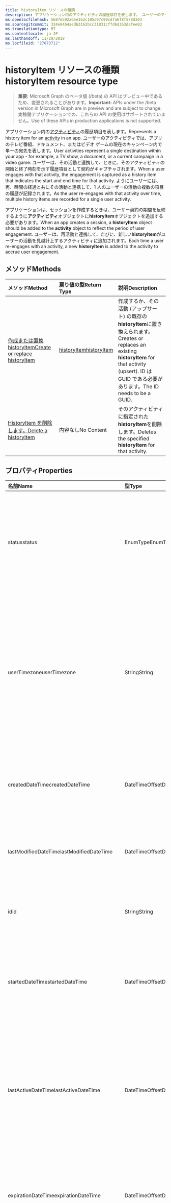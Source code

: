 ```yaml
---
title: historyItem リソースの種類
description: アプリケーション内のアクティビティの履歴項目を表します。 ユーザーのアクティビティでは、アプリのテレビ番組、ドキュメント、またはビデオ ゲームの現在のキャンペーン内で単一の宛先を表します。 ユーザーは、その活動と連携して、ときに、そのアクティビティの開始と終了時刻を示す履歴項目として契約がキャプチャされます。 ようにユーザーには、再、時間の経過と共にその活動と連携して、1 人のユーザーの活動の複数の項目の履歴が記録されます。
ms.openlocfilehash: 5687e592a65e162c105d97c90cd7a6f8f578d303
ms.sourcegitcommit: 334e84b4aed63162bcc31831cffd6d363dafee02
ms.translationtype: MT
ms.contentlocale: ja-JP
ms.lasthandoff: 11/29/2018
ms.locfileid: "27073712"
---
```

# <a name="historyitem-resource-type"></a><span data-ttu-id="2a590-106">historyItem リソースの種類</span><span class="sxs-lookup"><span data-stu-id="2a590-106">historyItem resource type</span></span>

> <span data-ttu-id="2a590-107">**重要:** Microsoft Graph のベータ版 (/beta) の API はプレビュー中であるため、変更されることがあります。</span><span class="sxs-lookup"><span data-stu-id="2a590-107">**Important:** APIs under the /beta version in Microsoft Graph are in preview and are subject to change.</span></span> <span data-ttu-id="2a590-108">実稼働アプリケーションでの、これらの API の使用はサポートされていません。</span><span class="sxs-lookup"><span data-stu-id="2a590-108">Use of these APIs in production applications is not supported.</span></span>

<span data-ttu-id="2a590-109">アプリケーション内の[アクティビティ](projectrome-activity.md)の履歴項目を表します。</span><span class="sxs-lookup"><span data-stu-id="2a590-109">Represents a history item for an [activity](projectrome-activity.md) in an app.</span></span> <span data-ttu-id="2a590-110">ユーザーのアクティビティでは、アプリのテレビ番組、ドキュメント、またはビデオ ゲームの現在のキャンペーン内で単一の宛先を表します。</span><span class="sxs-lookup"><span data-stu-id="2a590-110">User activities represent a single destination within your app - for example, a TV show, a document, or a current campaign in a video game.</span></span> <span data-ttu-id="2a590-111">ユーザーは、その活動と連携して、ときに、そのアクティビティの開始と終了時刻を示す履歴項目として契約がキャプチャされます。</span><span class="sxs-lookup"><span data-stu-id="2a590-111">When a user engages with that activity, the engagement is captured as a history item that indicates the start and end time for that activity.</span></span> <span data-ttu-id="2a590-112">ようにユーザーには、再、時間の経過と共にその活動と連携して、1 人のユーザーの活動の複数の項目の履歴が記録されます。</span><span class="sxs-lookup"><span data-stu-id="2a590-112">As the user re-engages with that activity over time, multiple history items are recorded for a single user activity.</span></span>

<span data-ttu-id="2a590-113">アプリケーションは、セッションを作成するときは、ユーザー契約の期間を反映するように**アクティビティ**オブジェクトに**historyItem**オブジェクトを追加する必要があります。</span><span class="sxs-lookup"><span data-stu-id="2a590-113">When an app creates a session, a **historyItem** object should be added to the **activity** object to reflect the period of user engagement.</span></span> <span data-ttu-id="2a590-114">ユーザーは、再活動と連携して、たびに、新しい**historyItem**がユーザーの活動を見越計上するアクティビティに追加されます。</span><span class="sxs-lookup"><span data-stu-id="2a590-114">Each time a user re-engages with an activity, a new **historyItem** is added to the activity to accrue user engagement.</span></span>

## <a name="methods"></a><span data-ttu-id="2a590-115">メソッド</span><span class="sxs-lookup"><span data-stu-id="2a590-115">Methods</span></span>

|<span data-ttu-id="2a590-116">メソッド</span><span class="sxs-lookup"><span data-stu-id="2a590-116">Method</span></span> | <span data-ttu-id="2a590-117">戻り値の型</span><span class="sxs-lookup"><span data-stu-id="2a590-117">Return Type</span></span> | <span data-ttu-id="2a590-118">説明</span><span class="sxs-lookup"><span data-stu-id="2a590-118">Description</span></span>|
|:------|:------------|:-----------|
|[<span data-ttu-id="2a590-119">作成または置換 historyItem</span><span class="sxs-lookup"><span data-stu-id="2a590-119">Create or replace historyItem</span></span>](../api/projectrome-put-historyitem.md) | [<span data-ttu-id="2a590-120">historyItem</span><span class="sxs-lookup"><span data-stu-id="2a590-120">historyItem</span></span>](projectrome-historyitem.md) | <span data-ttu-id="2a590-121">作成するか、その活動 (アップサート) の既存の**historyItem**に置き換えられます。</span><span class="sxs-lookup"><span data-stu-id="2a590-121">Creates or replaces an existing **historyItem** for that activity (upsert).</span></span> <span data-ttu-id="2a590-122">ID は GUID である必要があります。</span><span class="sxs-lookup"><span data-stu-id="2a590-122">The ID needs to be a GUID.</span></span>|
|[<span data-ttu-id="2a590-123">HistoryItem を削除します。</span><span class="sxs-lookup"><span data-stu-id="2a590-123">Delete a historyItem</span></span>](../api/projectrome-delete-historyitem.md) | <span data-ttu-id="2a590-124">内容なし</span><span class="sxs-lookup"><span data-stu-id="2a590-124">No Content</span></span> | <span data-ttu-id="2a590-125">そのアクティビティに指定された**historyItem**を削除します。</span><span class="sxs-lookup"><span data-stu-id="2a590-125">Deletes the specified **historyItem** for that activity.</span></span>|

## <a name="properties"></a><span data-ttu-id="2a590-126">プロパティ</span><span class="sxs-lookup"><span data-stu-id="2a590-126">Properties</span></span>

|<span data-ttu-id="2a590-127">名前</span><span class="sxs-lookup"><span data-stu-id="2a590-127">Name</span></span> | <span data-ttu-id="2a590-128">型</span><span class="sxs-lookup"><span data-stu-id="2a590-128">Type</span></span> | <span data-ttu-id="2a590-129">説明</span><span class="sxs-lookup"><span data-stu-id="2a590-129">Description</span></span>|
|:----|:-----|:-----------|
|<span data-ttu-id="2a590-130">status</span><span class="sxs-lookup"><span data-stu-id="2a590-130">status</span></span> | <span data-ttu-id="2a590-131">EnumType</span><span class="sxs-lookup"><span data-stu-id="2a590-131">EnumType</span></span> | <span data-ttu-id="2a590-132">サーバーで設定します。</span><span class="sxs-lookup"><span data-stu-id="2a590-132">Set by the server.</span></span> <span data-ttu-id="2a590-133">有効なオブジェクトを識別するために使用する状態コードです。</span><span class="sxs-lookup"><span data-stu-id="2a590-133">A status code used to identify valid objects.</span></span> <span data-ttu-id="2a590-134">値: アクティブな場合、更新、削除、無視されます。</span><span class="sxs-lookup"><span data-stu-id="2a590-134">Values: active, updated, deleted, ignored.</span></span>|
|<span data-ttu-id="2a590-135">userTimezone</span><span class="sxs-lookup"><span data-stu-id="2a590-135">userTimezone</span></span> | <span data-ttu-id="2a590-136">String</span><span class="sxs-lookup"><span data-stu-id="2a590-136">String</span></span> | <span data-ttu-id="2a590-137">省略可能。</span><span class="sxs-lookup"><span data-stu-id="2a590-137">Optional.</span></span> <span data-ttu-id="2a590-138">活動の作成時に配置されましたユーザーのデバイスのアクティビティを生成するために使用するタイム ゾーンです。</span><span class="sxs-lookup"><span data-stu-id="2a590-138">The timezone in which the user's device used to generate the activity was located at activity creation time.</span></span> <span data-ttu-id="2a590-139">クロスプラット フォーム形式をサポートするために、Olson の Id として指定された値です。</span><span class="sxs-lookup"><span data-stu-id="2a590-139">Values supplied as Olson IDs in order to support cross-platform representation.</span></span>|
|<span data-ttu-id="2a590-140">createdDateTime</span><span class="sxs-lookup"><span data-stu-id="2a590-140">createdDateTime</span></span> | <span data-ttu-id="2a590-141">DateTimeOffset</span><span class="sxs-lookup"><span data-stu-id="2a590-141">DateTimeOffset</span></span> | <span data-ttu-id="2a590-142">サーバーで設定します。</span><span class="sxs-lookup"><span data-stu-id="2a590-142">Set by the server.</span></span> <span data-ttu-id="2a590-143">サーバー上にオブジェクトが作成されたときの utc 日時。</span><span class="sxs-lookup"><span data-stu-id="2a590-143">DateTime in UTC when the object was created on the server.</span></span>|
|<span data-ttu-id="2a590-144">lastModifiedDateTime</span><span class="sxs-lookup"><span data-stu-id="2a590-144">lastModifiedDateTime</span></span> | <span data-ttu-id="2a590-145">DateTimeOffset</span><span class="sxs-lookup"><span data-stu-id="2a590-145">DateTimeOffset</span></span> | <span data-ttu-id="2a590-146">サーバーで設定します。</span><span class="sxs-lookup"><span data-stu-id="2a590-146">Set by the server.</span></span> <span data-ttu-id="2a590-147">サーバー上にオブジェクトが変更されたときの utc 日時。</span><span class="sxs-lookup"><span data-stu-id="2a590-147">DateTime in UTC when the object was modified on the server.</span></span>|
|<span data-ttu-id="2a590-148">id</span><span class="sxs-lookup"><span data-stu-id="2a590-148">id</span></span> | <span data-ttu-id="2a590-149">String</span><span class="sxs-lookup"><span data-stu-id="2a590-149">String</span></span> | <span data-ttu-id="2a590-150">必須。</span><span class="sxs-lookup"><span data-stu-id="2a590-150">Required.</span></span> <span data-ttu-id="2a590-151">**HistoryItem**オブジェクトの GUID をクライアントに設定します。</span><span class="sxs-lookup"><span data-stu-id="2a590-151">Client-set GUID for the **historyItem** object.</span></span>|
|<span data-ttu-id="2a590-152">startedDateTime</span><span class="sxs-lookup"><span data-stu-id="2a590-152">startedDateTime</span></span> | <span data-ttu-id="2a590-153">DateTimeOffset</span><span class="sxs-lookup"><span data-stu-id="2a590-153">DateTimeOffset</span></span> | <span data-ttu-id="2a590-154">必須。</span><span class="sxs-lookup"><span data-stu-id="2a590-154">Required.</span></span> <span data-ttu-id="2a590-155">**HistoryItem** (アクティビティ セッション) が開始されたときの UTC 日時。</span><span class="sxs-lookup"><span data-stu-id="2a590-155">UTC DateTime when the **historyItem** (activity session) was started.</span></span> <span data-ttu-id="2a590-156">タイムラインの履歴が必要です。</span><span class="sxs-lookup"><span data-stu-id="2a590-156">Required for timeline history.</span></span>|
|<span data-ttu-id="2a590-157">lastActiveDateTime</span><span class="sxs-lookup"><span data-stu-id="2a590-157">lastActiveDateTime</span></span> | <span data-ttu-id="2a590-158">DateTimeOffset</span><span class="sxs-lookup"><span data-stu-id="2a590-158">DateTimeOffset</span></span> | <span data-ttu-id="2a590-159">省略可能。</span><span class="sxs-lookup"><span data-stu-id="2a590-159">Optional.</span></span> <span data-ttu-id="2a590-160">**HistoryItem** (アクティビティ セッション) がアクティブまたは終了の null の場合、 **historyItem**の状態として理解された最後のときの UTC 日時は、継続中にする必要があります。</span><span class="sxs-lookup"><span data-stu-id="2a590-160">UTC DateTime when the **historyItem** (activity session) was last understood as active or finished - if null, **historyItem** status should be Ongoing.</span></span>|
|<span data-ttu-id="2a590-161">expirationDateTime</span><span class="sxs-lookup"><span data-stu-id="2a590-161">expirationDateTime</span></span> | <span data-ttu-id="2a590-162">DateTimeOffset</span><span class="sxs-lookup"><span data-stu-id="2a590-162">DateTimeOffset</span></span> | <span data-ttu-id="2a590-163">省略可能。</span><span class="sxs-lookup"><span data-stu-id="2a590-163">Optional.</span></span> <span data-ttu-id="2a590-164">**HistoryItem**がハード削除を行うときの UTC 日時。</span><span class="sxs-lookup"><span data-stu-id="2a590-164">UTC DateTime when the **historyItem** will undergo hard-delete.</span></span> <span data-ttu-id="2a590-165">クライアントによって設定できます。</span><span class="sxs-lookup"><span data-stu-id="2a590-165">Can be set by the client.</span></span>|
|<span data-ttu-id="2a590-166">activeDurationSeconds</span><span class="sxs-lookup"><span data-stu-id="2a590-166">activeDurationSeconds</span></span> | <span data-ttu-id="2a590-167">int</span><span class="sxs-lookup"><span data-stu-id="2a590-167">int</span></span> | <span data-ttu-id="2a590-168">省略可能。</span><span class="sxs-lookup"><span data-stu-id="2a590-168">Optional.</span></span> <span data-ttu-id="2a590-169">アクティブなユーザーの活動の期間です。</span><span class="sxs-lookup"><span data-stu-id="2a590-169">The duration of active user engagement.</span></span> <span data-ttu-id="2a590-170">指定されなかった場合、この**startedDateTime**と**lastActiveDateTime**から計算されます。</span><span class="sxs-lookup"><span data-stu-id="2a590-170">if not supplied, this is calculated from the **startedDateTime** and **lastActiveDateTime**.</span></span>|

## <a name="relationships"></a><span data-ttu-id="2a590-171">リレーションシップ</span><span class="sxs-lookup"><span data-stu-id="2a590-171">Relationships</span></span>

|<span data-ttu-id="2a590-172">リレーションシップ</span><span class="sxs-lookup"><span data-stu-id="2a590-172">Relationship</span></span> | <span data-ttu-id="2a590-173">型</span><span class="sxs-lookup"><span data-stu-id="2a590-173">Type</span></span> | <span data-ttu-id="2a590-174">説明</span><span class="sxs-lookup"><span data-stu-id="2a590-174">Description</span></span>|
|:------------|:-----|:-----------|
|<span data-ttu-id="2a590-175">activity</span><span class="sxs-lookup"><span data-stu-id="2a590-175">activity</span></span>| [<span data-ttu-id="2a590-176">アクティビティ</span><span class="sxs-lookup"><span data-stu-id="2a590-176">activity</span></span>](../resources/projectrome-activity.md) | <span data-ttu-id="2a590-177">省略可能。</span><span class="sxs-lookup"><span data-stu-id="2a590-177">Optional.</span></span> <span data-ttu-id="2a590-178">受け取りますおよび抑制ソリューションです。ナビゲーション プロパティに関連する活動です。</span><span class="sxs-lookup"><span data-stu-id="2a590-178">NavigationProperty/Containment; navigation property to the associated activity.</span></span>|

## <a name="json-representation"></a><span data-ttu-id="2a590-179">JSON 表記</span><span class="sxs-lookup"><span data-stu-id="2a590-179">JSON representation</span></span>

<span data-ttu-id="2a590-180">以下は、リソースの JSON 表記です。</span><span class="sxs-lookup"><span data-stu-id="2a590-180">Here is a JSON representation of the resource.</span></span>

<!-- {
  "blockType": "resource",
  "optionalProperties": [
    "userTimezone",
    "lastActiveDateTime",
    "activeDurationSeconds"
  ],
  "@odata.type": "microsoft.graph.historyItem"
}-->

```json
{
    "status": "String (EnumType)",
    "createdDateTime": "DateTimeOffset",
    "lastModifiedDateTime": "DateTimeOffset",
    "id": "String",
    "expirationDateTime": "DateTimeOffset",
    "startedDateTime": "DateTimeOffset",
    "userTimezone": "String",
    "lastActiveDateTime": "DateTimeOffset",
    "activeDurationSeconds":"int"
}
```

<!-- uuid: 8fcb5dbc-d5aa-4681-8e31-b001d5168d79
2017-06-07 14:57:30 UTC -->
<!-- {
  "type": "#page.annotation",
  "description": "historyitem resource",
  "keywords": "",
  "section": "documentation",
  "tocPath": ""
}-->
